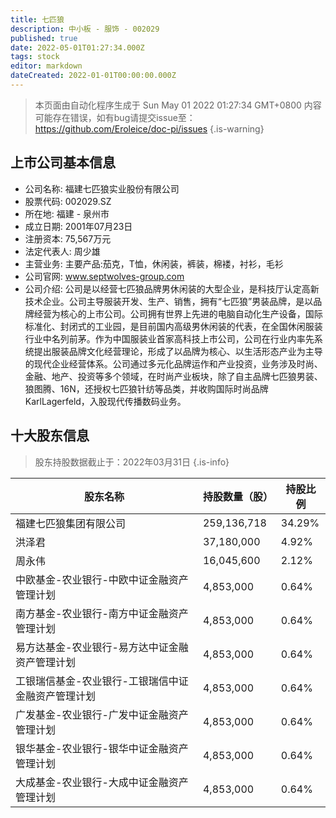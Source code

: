 ```yaml
---
title: 七匹狼
description: 中小板 - 服饰 - 002029
published: true
date: 2022-05-01T01:27:34.000Z
tags: stock
editor: markdown
dateCreated: 2022-01-01T00:00:00.000Z
---
```


> 本页面由自动化程序生成于 Sun May 01 2022 01:27:34 GMT+0800
> 内容可能存在错误，如有bug请提交issue至：https://github.com/Eroleice/doc-pi/issues
{.is-warning}

## 上市公司基本信息
- 公司名称: 福建七匹狼实业股份有限公司
- 股票代码: 002029.SZ
- 所在地: 福建 - 泉州市
- 成立日期: 2001年07月23日
- 注册资本: 75,567万元
- 法定代表人: 周少雄
- 主营业务: 主要产品:茄克，T恤，休闲装，裤装，棉褛，衬衫，毛衫
- 公司官网: www.septwolves-group.com
- 公司介绍: 公司是以经营七匹狼品牌男休闲装的大型企业，是科技厅认定高新技术企业。公司主导服装开发、生产、销售，拥有“七匹狼”男装品牌，是以品牌经营为核心的上市公司。公司拥有世界上先进的电脑自动化生产设备，国际标准化、封闭式的工业园，是目前国内高级男休闲装的代表，在全国休闲服装行业中名列前茅。作为中国服装业首家高科技上市公司，公司在行业内率先系统提出服装品牌文化经营理论，形成了以品牌为核心、以生活形态产业为主导的现代企业经营体系。公司通过多元化品牌运作和产业投资，业务涉及时尚、金融、地产、投资等多个领域，在时尚产业板块，除了自主品牌七匹狼男装、狼图腾、16N，还授权七匹狼针纺等品类，并收购国际时尚品牌KarlLagerfeld，入股现代传播数码业务。


## 十大股东信息
> 股东持股数据截止于：2022年03月31日
{.is-info}

| 股东名称 | 持股数量（股） | 持股比例 |
| --- | --- | --- |
| 福建七匹狼集团有限公司 | 259,136,718 | 34.29% |
| 洪泽君 | 37,180,000 | 4.92% |
| 周永伟 | 16,045,600 | 2.12% |
| 中欧基金-农业银行-中欧中证金融资产管理计划 | 4,853,000 | 0.64% |
| 南方基金-农业银行-南方中证金融资产管理计划 | 4,853,000 | 0.64% |
| 易方达基金-农业银行-易方达中证金融资产管理计划 | 4,853,000 | 0.64% |
| 工银瑞信基金-农业银行-工银瑞信中证金融资产管理计划 | 4,853,000 | 0.64% |
| 广发基金-农业银行-广发中证金融资产管理计划 | 4,853,000 | 0.64% |
| 银华基金-农业银行-银华中证金融资产管理计划 | 4,853,000 | 0.64% |
| 大成基金-农业银行-大成中证金融资产管理计划 | 4,853,000 | 0.64% |




